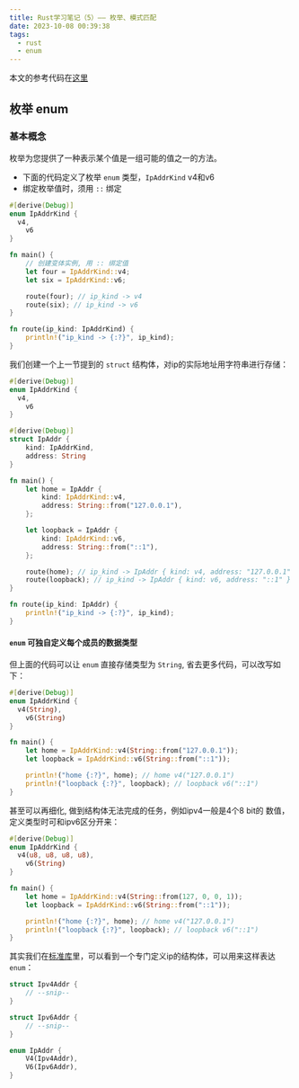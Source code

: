 ```yaml
---
title: Rust学习笔记（5）—— 枚举、模式匹配
date: 2023-10-08 00:39:38
tags:
  - rust
  - enum
---
```


本文的参考代码在[这里](https://github.com/ys558/rust-learn/tree/main/a5_struct)

<!-- more -->

## 枚举 enum

### 基本概念

枚举为您提供了一种表示某个值是一组可能的值之一的方法。

- 下面的代码定义了枚举 `enum` 类型，`IpAddrKind` v4和v6
- 绑定枚举值时，须用 `::` 绑定

```rust
#[derive(Debug)]
enum IpAddrKind {
  v4,
	v6
}

fn main() {
	// 创建变体实例, 用 :: 绑定值
	let four = IpAddrKind::v4;
	let six = IpAddrKind::v6;

	route(four); // ip_kind -> v4
	route(six); // ip_kind -> v6
}

fn route(ip_kind: IpAddrKind) {
	println!("ip_kind -> {:?}", ip_kind); 
}
```
我们创建一个上一节提到的 `struct` 结构体，对ip的实际地址用字符串进行存储：
```rust
#[derive(Debug)]
enum IpAddrKind {
  v4,
	v6
}

#[derive(Debug)]
struct IpAddr {
	kind: IpAddrKind,
	address: String
}

fn main() {
	let home = IpAddr {
		kind: IpAddrKind::v4,
		address: String::from("127.0.0.1"),
	};

	let loopback = IpAddr {
		kind: IpAddrKind::v6,
		address: String::from("::1"),
	};

	route(home); // ip_kind -> IpAddr { kind: v4, address: "127.0.0.1" }
	route(loopback); // ip_kind -> IpAddr { kind: v6, address: "::1" }
}

fn route(ip_kind: IpAddr) {
	println!("ip_kind -> {:?}", ip_kind);
}
```

#### `enum` 可独自定义每个成员的数据类型

但上面的代码可以让 `enum` 直接存储类型为 `String`, 省去更多代码，可以改写如下：

```rust
#[derive(Debug)]
enum IpAddrKind {
  v4(String),
	v6(String)
}

fn main() {
	let home = IpAddrKind::v4(String::from("127.0.0.1"));
	let loopback = IpAddrKind::v6(String::from("::1"));

	println!("home {:?}", home); // home v4("127.0.0.1")
	println!("loopback {:?}", loopback); // loopback v6("::1")
}
```

甚至可以再细化, 做到结构体无法完成的任务，例如ipv4一般是4个8 bit的 数值，定义类型时可和ipv6区分开来：

```rust
#[derive(Debug)]
enum IpAddrKind {
  v4(u8, u8, u8, u8),
	v6(String)
}

fn main() {
	let home = IpAddrKind::v4(String::from(127, 0, 0, 1));
	let loopback = IpAddrKind::v6(String::from("::1"));

	println!("home {:?}", home); // home v4("127.0.0.1")
	println!("loopback {:?}", loopback); // loopback v6("::1")
}
```

其实我们在[标准库](https://doc.rust-lang.org/std/net/enum.IpAddr.html)里，可以看到一个专门定义ip的结构体，可以用来这样表达`enum`：

```rust
struct Ipv4Addr {
	// --snip--
}

struct Ipv6Addr {
	// --snip--
}

enum IpAddr {
	V4(Ipv4Addr),
	V6(Ipv6Addr),
}
```
